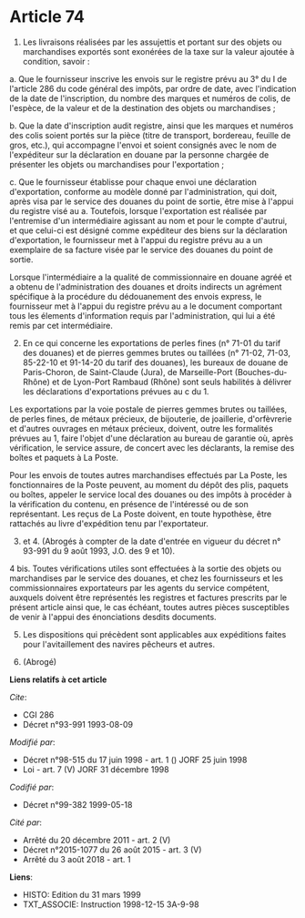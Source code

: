 # Article 74

1. Les livraisons réalisées par les assujettis et portant sur des objets ou marchandises exportés sont exonérées de la taxe
sur la valeur ajoutée à condition, savoir :

a. Que le fournisseur inscrive les envois sur le registre prévu au 3° du I de l'article 286 du code général des impôts, par
ordre de date, avec l'indication de la date de l'inscription, du nombre des marques et numéros de colis, de l'espèce, de la
valeur et de la destination des objets ou marchandises ;

b. Que la date d'inscription audit registre, ainsi que les marques et numéros des colis soient portés sur la pièce (titre de
transport, bordereau, feuille de gros, etc.), qui accompagne l'envoi et soient consignés avec le nom de l'expéditeur sur la
déclaration en douane par la personne chargée de présenter les objets ou marchandises pour l'exportation ;

c. Que le fournisseur établisse pour chaque envoi une déclaration d'exportation, conforme au modèle donné par
l'administration, qui doit, après visa par le service des douanes du point de sortie, être mise à l'appui du registre visé au
a. Toutefois, lorsque l'exportation est réalisée par l'entremise d'un intermédiaire agissant au nom et pour le compte
d'autrui, et que celui-ci est désigné comme expéditeur des biens sur la déclaration d'exportation, le fournisseur met à
l'appui du registre prévu au a un exemplaire de sa facture visée par le service des douanes du point de sortie.

Lorsque l'intermédiaire a la qualité de commissionnaire en douane agréé et a obtenu de l'administration des douanes et droits
indirects un agrément spécifique à la procédure du dédouanement des envois express, le fournisseur met à l'appui du registre
prévu au a le document comportant tous les élements d'information requis par l'administration, qui lui a été remis par cet
intermédiaire.

2. En ce qui concerne les exportations de perles fines (n° 71-01 du tarif des douanes) et de pierres gemmes brutes ou
taillées (n° 71-02, 71-03, 85-22-10 et 91-14-20 du tarif des douanes), les bureaux de douane de Paris-Choron, de Saint-Claude
(Jura), de Marseille-Port (Bouches-du-Rhône) et de Lyon-Port Rambaud (Rhône) sont seuls habilités à délivrer les déclarations
d'exportations prévues au c du 1.

Les exportations par la voie postale de pierres gemmes brutes ou taillées, de perles fines, de métaux précieux, de
bijouterie, de joaillerie, d'orfèvrerie et d'autres ouvrages en métaux précieux, doivent, outre les formalités prévues au 1,
faire l'objet d'une déclaration au bureau de garantie où, après vérification, le service assure, de concert avec les
déclarants, la remise des boîtes et paquets à La Poste.

Pour les envois de toutes autres marchandises effectués par La Poste, les fonctionnaires de la Poste peuvent, au moment du
dépôt des plis, paquets ou boîtes, appeler le service local des douanes ou des impôts à procéder à la vérification du
contenu, en présence de l'intéressé ou de son représentant. Les reçus de La Poste doivent, en toute hypothèse, être rattachés
au livre d'expédition tenu par l'exportateur.

3. et 4. (Abrogés à compter de la date d'entrée en vigueur du décret n° 93-991 du 9 août 1993, J.O. des 9 et 10).

4 bis. Toutes vérifications utiles sont effectuées à la sortie des objets ou marchandises par le service des douanes, et chez
les fournisseurs et les commissionnaires exportateurs par les agents du service compétent, auxquels doivent être représentés
les registres et factures prescrits par le présent article ainsi que, le cas échéant, toutes autres pièces susceptibles de
venir à l'appui des énonciations desdits documents.

5. Les dispositions qui précèdent sont applicables aux expéditions faites pour l'avitaillement des navires pêcheurs et
autres.

6. (Abrogé)

**Liens relatifs à cet article**

_Cite_:

  - CGI 286
  - Décret n°93-991 1993-08-09

_Modifié par_:

  - Décret n°98-515 du 17 juin 1998 - art. 1 () JORF 25 juin 1998
  - Loi - art. 7 (V) JORF 31 décembre 1998

_Codifié par_:

  - Décret n°99-382 1999-05-18

_Cité par_:

  - Arrêté du 20 décembre 2011 - art. 2 (V)
  - Décret n°2015-1077 du 26 août 2015 - art. 3 (V)
  - Arrêté du 3 août 2018 - art. 1

**Liens**:

  - HISTO: Edition du 31 mars 1999
  - TXT_ASSOCIE: Instruction 1998-12-15 3A-9-98
